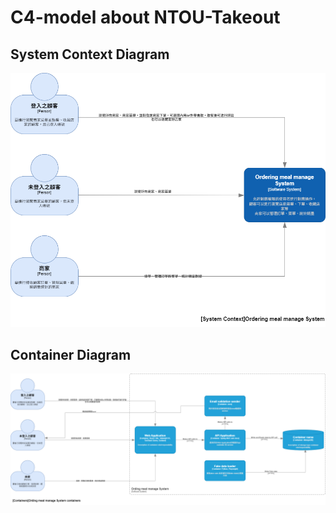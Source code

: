 # C4-model about NTOU-Takeout

## System Context Diagram

![](System-context.png)

## Container Diagram

![](Container.png)
